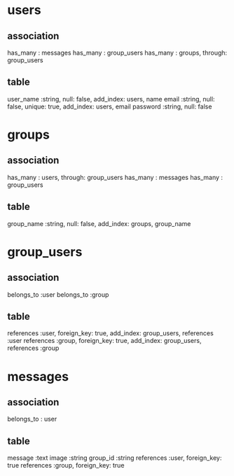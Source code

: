 # users

## association
has_many : messages
has_many : group_users
has_many : groups, through: group_users

## table
user_name :string, null: false, add_index: users, name
email :string, null: false, unique: true, add_index: users, email
password :string, null: false



# groups

## association
has_many : users, through: group_users
has_many : messages
has_many : group_users

## table
group_name :string, null: false, add_index: groups, group_name



# group_users


## association
belongs_to :user
belongs_to :group

## table
references :user, foreign_key: true, add_index: group_users, references :user
references :group, foreign_key: true, add_index: group_users, references :group



# messages

## association
belongs_to : user

## table
message :text
image :string
group_id :string
references :user, foreign_key: true
references :group, foreign_key: true